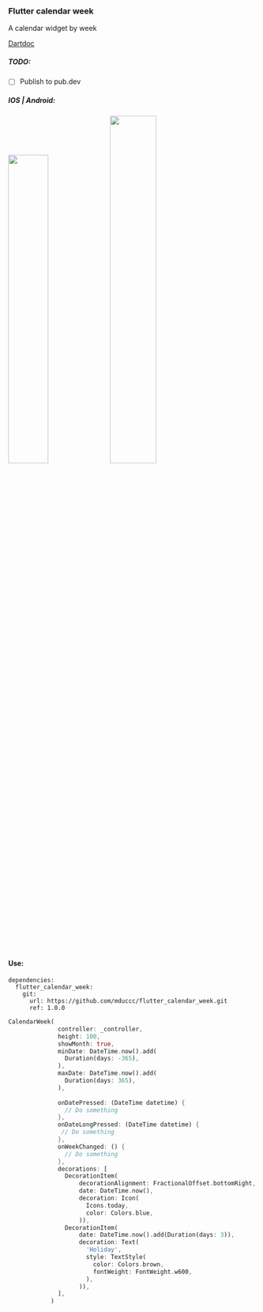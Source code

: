 ### Flutter calendar week
A calendar widget by week

[Dartdoc](http://indieteam.herokuapp.com/flutter-calendar-week/)


##### TODO:
- [ ] Publish to pub.dev

##### IOS | Android:
<img src="https://i.imgur.com/Qv78xwO.png" width="40%" height="40%"/> <img src="https://i.imgur.com/oUQYCbC.png" width="43.29%" height="42.45%"/>

<br>

#### Use:
```
dependencies:
  flutter_calendar_week:
    git:
      url: https://github.com/mduccc/flutter_calendar_week.git
      ref: 1.0.0
```

```Dart
CalendarWeek(
              controller: _controller,
              height: 100,
              showMonth: true,
              minDate: DateTime.now().add(
                Duration(days: -365),
              ),
              maxDate: DateTime.now().add(
                Duration(days: 365),
              ),
              
              onDatePressed: (DateTime datetime) {
                // Do something
              },
              onDateLongPressed: (DateTime datetime) {
               // Do something
              },
              onWeekChanged: () {
                // Do something
              },
              decorations: [
                DecorationItem(
                    decorationAlignment: FractionalOffset.bottomRight,
                    date: DateTime.now(),
                    decoration: Icon(
                      Icons.today,
                      color: Colors.blue,
                    )),
                DecorationItem(
                    date: DateTime.now().add(Duration(days: 3)),
                    decoration: Text(
                      'Holiday',
                      style: TextStyle(
                        color: Colors.brown,
                        fontWeight: FontWeight.w600,
                      ),
                    )),
              ],
            )
```
